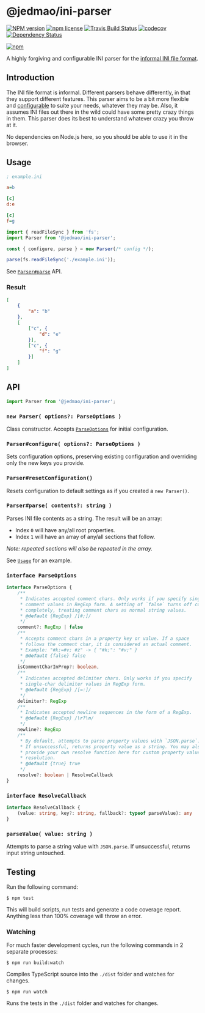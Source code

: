 # @jedmao/ini-parser

[![NPM version](http://img.shields.io/npm/v/@jedmao/ini-parser.svg?style=flat)](https://www.npmjs.com/package/@jedmao/ini-parser)
[![npm license](http://img.shields.io/npm/l/@jedmao/ini-parser.svg?style=flat-square)](https://www.npmjs.com/package/@jedmao/ini-parser)
[![Travis Build Status](https://img.shields.io/travis/jedmao/ini-parser.svg)](https://travis-ci.org/jedmao/ini-parser)
[![codecov](https://codecov.io/gh/jedmao/ini-parser/branch/master/graph/badge.svg)](https://codecov.io/gh/jedmao/ini-parser)
[![Dependency Status](https://gemnasium.com/badges/github.com/jedmao/ini-parser.svg)](https://gemnasium.com/github.com/jedmao/ini-parser)

[![npm](https://nodei.co/npm/@jedmao/ini-parser.svg?downloads=true)](https://nodei.co/npm/@jedmao/ini-parser/)

A highly forgiving and configurable INI parser for the [informal INI file format](https://en.wikipedia.org/wiki/INI_file).

## Introduction

The INI file format is informal. Different parsers behave differently, in that they support different features. This parser aims to be a bit more flexible and [configurable](#options) to suite your needs, whatever they may be. Also, it assumes INI files out there in the wild could have some pretty crazy things in them. This parser does its best to understand whatever crazy you throw at it.

No dependencies on Node.js here, so you should be able to use it in the browser.

## Usage

```ini
; example.ini

a=b

[c]
d:e

[c]
f=g
```

```ts
import { readFileSync } from 'fs';
import Parser from '@jedmao/ini-parser';

const { configure, parse } = new Parser(/* config */);

parse(fs.readFileSync('./example.ini'));
```

See [`Parser#parse`](#parserparse-contents-string-) API.

### Result

```json
[
    {
        "a": "b"
    },
    [
        ["c", {
            "d": "e"
        }],
        ["c", {
            "f": "g"
        }]
    ]
]
```

## API

```ts
import Parser from '@jedmao/ini-parser';
```

### `new Parser( options?: ParseOptions )`

Class constructor. Accepts [`ParseOptions`](#interface-parseoptions) for initial configuration.

### `Parser#configure( options?: ParseOptions )`

Sets configuration options, preserving existing configuration and overriding only the new keys you provide.

### `Parser#resetConfiguration()`

Resets configuration to default settings as if you created a `new Parser()`.

### `Parser#parse( contents?: string )`

Parses INI file contents as a string. The result will be an array:
- Index `0` will have any/all root properties.
- Index `1` will have an array of any/all sections that follow.

_Note: repeated sections will also be repeated in the array._

See [`Usage`](#usage) for an example.

### `interface ParseOptions`

```ts
interface ParseOptions {
	/**
	 * Indicates accepted comment chars. Only works if you specify single-char
	 * comment values in RegExp form. A setting of `false` turns off comments
	 * completely, treating comment chars as normal string values.
	 * @default {RegExp} /[#;]/
	 */
	comment?: RegExp | false
	/**
	 * Accepts comment chars in a property key or value. If a space
	 * follows the comment char, it is considered an actual comment.
	 * Example: "#k;=#v; #z" -> { "#k;": "#v;" }
	 * @default {false} false
	 */
	isCommentCharInProp?: boolean,
	/**
	 * Indicates accepted delimiter chars. Only works if you specify
	 * single-char delimiter values in RegExp form.
	 * @default {RegExp} /[=:]/
	 */
	delimiter?: RegExp
	/**
	 * Indicates accepted newline sequences in the form of a RegExp.
	 * @default {RegExp} /\r?\n/
	 */
	newline?: RegExp
	/**
	 * By default, attempts to parse property values with `JSON.parse`.
	 * If unsuccessful, returns property value as a string. You may also
	 * provide your own resolve function here for custom property value
	 * resolution.
	 * @default {true} true
	 */
	resolve?: boolean | ResolveCallback
}
```

### `interface ResolveCallback`

```ts
interface ResolveCallback {
	(value: string, key?: string, fallback?: typeof parseValue): any
}
```

### `parseValue( value: string )`

Attempts to parse a string value with `JSON.parse`. If unsuccessful, returns input string untouched.

## Testing

Run the following command:

```
$ npm test
```

This will build scripts, run tests and generate a code coverage report. Anything less than 100% coverage will throw an error.

### Watching

For much faster development cycles, run the following commands in 2 separate processes:

```
$ npm run build:watch
```

Compiles TypeScript source into the `./dist` folder and watches for changes.

```
$ npm run watch
```

Runs the tests in the `./dist` folder and watches for changes.
